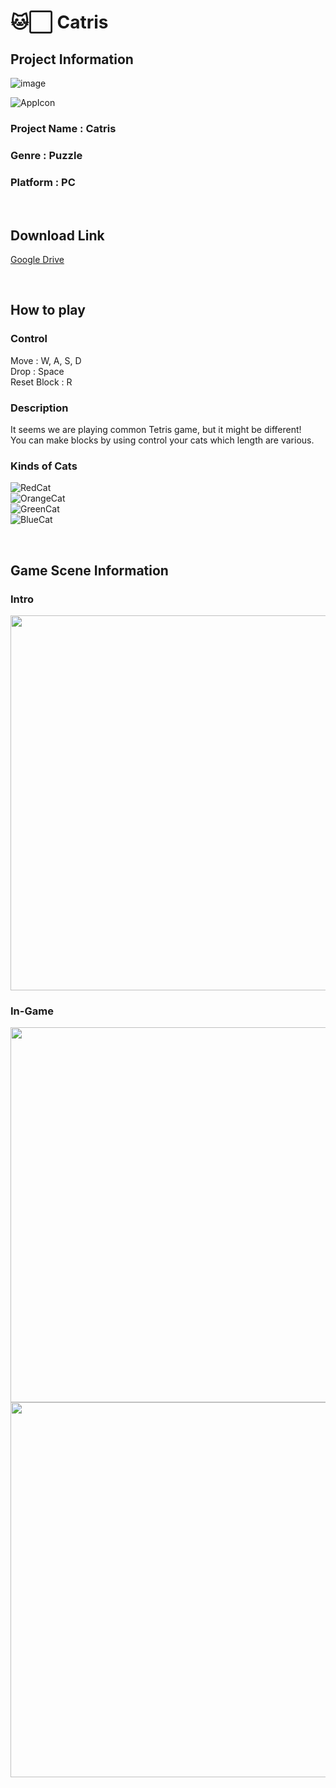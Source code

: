 # 🐱⬜ Catris

## Project Information

![image](https://github.com/user-attachments/assets/558fe5e2-846a-4071-9f1f-bd22a32df1d2)

![AppIcon](https://github.com/user-attachments/assets/6bfe554a-808d-4bc8-a006-ae922eef66cf)
### Project Name : Catris
### Genre : Puzzle
### Platform : PC
 
 
<br/>

## Download Link

[Google Drive](https://drive.google.com/file/d/1MIJ9-SWW2mO4-2fJ0VR3O4GM6xFiHWRx/view?usp=drive_link)

<br/>

## How to play

### Control

Move : W, A, S, D<br/>
Drop : Space<br/>
Reset Block : R<br/>

### Description

It seems we are playing common Tetris game, but it might be different!<br/>
You can make blocks by using control your cats which length are various.

### Kinds of Cats

![RedCat](https://github.com/user-attachments/assets/45bb34d6-bd6c-4e12-938a-c474c858c34d)<br/>
![OrangeCat](https://github.com/user-attachments/assets/6c593cf2-3a4a-471d-99f8-657f380cbf12)<br/>
![GreenCat](https://github.com/user-attachments/assets/404edff8-8a33-42cb-92a6-77fdaa3200e5)<br/>
![BlueCat](https://github.com/user-attachments/assets/9b863a4f-b51a-4bf6-8608-6d454833a938)


<br />

## Game Scene Information
### Intro
<img src="https://github.com/user-attachments/assets/c5308931-27fb-44f5-aa47-a1e61bff6d7d"  width="600"/>

### In-Game
<img src="https://github.com/user-attachments/assets/888febe8-c334-495c-920a-2dfc239229a7"  width="600"/>
<img src="https://github.com/user-attachments/assets/8ba54623-8220-4e1b-a64a-ecca20773a00"  width="600"/>

